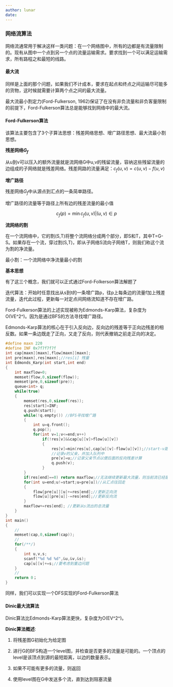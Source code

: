 ```yaml
---
author: lunar
date: 
---
```


### **网络流算法**

网络流通常用于解决这样一类问题：在一个网络图中，所有的边都是有流量限制的。现有从图中一个点到另一个点的流量运输需求。要求找到一个可以满足运输需求，所有路程之和最短的线路。

#### **最大流**

同样是上面的那个问题，如果我们不计成本，要求在起点和终点之间运输尽可能多的货物，这时候就需要计算两个点之间的最大流量。

最大流最小割定力(Ford-Fulkerson, 1962)保证了在没有非负流量和非负客量限制的前提下，Ford-Fulkerson算法总是能够找到网络中的最大流。

#### **Ford-Fulkerson算法**

该算法主要包含了3个子算法思想：残差网络思想、增广路径思想、最大流最小割思想。

**残差网络$G_f$**

从u到v可以压入的额外流量就是流网络G中u,v的残留流量，容纳这些残留流量的边组成的子网络就是残差网络。残差网路的流量满足：$c_f(u,v) = c(u,v)-f(u,v)$

**增广路径**

残差网络$G_f$中从源点到汇点的一条简单路径。

增广路径的流量等于路径上所有边的残差流量的最小值

$$
c_f(p) = \min{c_f(u,v)|(u,v)\in p}
$$

**流网络的割**

在一个流网络中，它的割(S,T)将整个流网络分成两个部分，即S和T，其中T=G-S。如果存在一个流，穿过割(S,T)，即从子网络S流向子网络T，则我们称这个流为割的净流量。

最小割：一个流网络中净流量最小的割

**基本思想**

有了这三个概念，我们就可以正式通过Ford-Folkerson算法解题了

迭代算法：开始时任意找出从s到t的一条增广路p，往p上每条边的流量f加上残差流量，迭代此过程，更新每一对定点间网络流知道不存在增广路。

Ford-Fulkerson算法的上述实现被称为Edmonds-Karp算法，复杂度为O(VE^2^)。因为是通过BFS的方法寻找增广路径。

Edmonds-Karp算法的核心在于引入反向边，反向边的残差等于正向边残差的相反数。如果一条边既走了正向，又走了反向，则代表撤销之前走正向的决定。

```c++
#define maxn 220
#define INF 0x7f7f7f7f
int cap[maxn][maxn],flow[maxn][maxn];
int pre[maxn],res[maxn];//res[i] 残量
int Edmonds_Karp(int start,int end)
{
    int maxflow=0;
    memset(flow,0,sizeof(flow));
    memset(pre,0,sizeof(pre));
    queue<int> q;
    while(true)
    {
        memset(res,0,sizeof(res));
        res[start]=INF;
        q.push(start);
        while(!q.empty()) //BFS寻找增广路
        {
            int u=q.front();
            q.pop();
            for(int v=1;v<=end;v++)
                if(!res[v]&&cap[u][v]>flow[u][v])
                {
                    res[v]=min(res[u],cap[u][v]-flow[u][v]);//start-v路径上的最小残量,可以保证最后的汇点总是拿到最小的残差。
                    //记录v的父亲，并加入队列中
                    pre[v]=u;//记录父亲节点以便后面的反向残差计算
                    q.push(v);
                }
        }
        if(res[end]==0) return maxflow;//无法继续更新最大流量，则当前流已经是最大流
        for(int u=end;u!=start;u=pre[u])//从汇点往回走
        {
            flow[pre[u]][u]+=res[end];//更新正向流
            flow[u][pre[u]]-=res[end];//更新反向流
        }
        maxflow+=res[end]; //更新从s流出的总流量
    }
}
int main()
{
    //
    memset(cap,0,sizeof(cap));
    //
    for(/**/)
    {
        int u,v,s;
        scanf("%d %d %d",&u,&v,&s);
        cap[u][v]+=s;//要考虑到重边问题
    }
    //
    return 0；
}
```

同样，我们可以实现一个DFS实现的Ford-Fulkerson算法



#### **Dinic最大流算法**

Dinic算法比Edmonds-Karp算法更快，复杂度为O(EV^2^)。

**Dinic算法概述**:

1. 将残差图G初始化为给定图

2. 进行G的BFS构造一个level图，并检查是否更多的流量是可能的。一个顶点的level是该顶点到源的最短距离，以边的数量表示。

3. 如果不可能有更多的流量，则返回

4. 使用level图在G中发送多个流，直到达到阻塞流量
